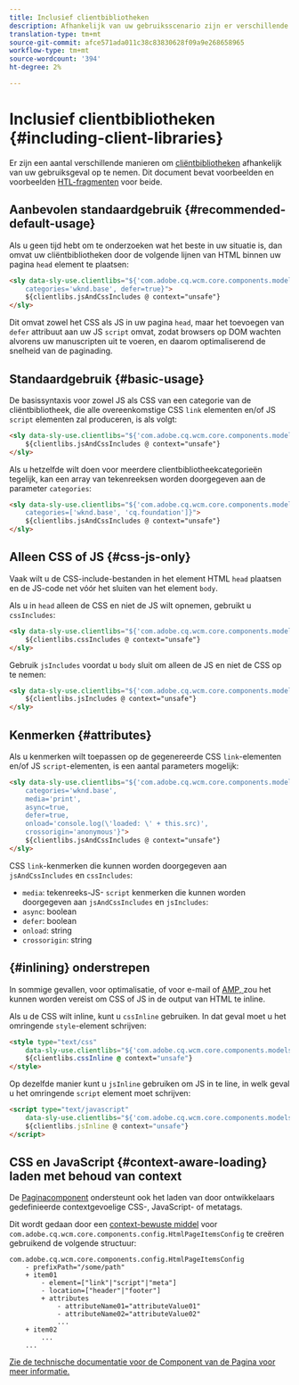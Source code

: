 ```yaml
---
title: Inclusief clientbibliotheken
description: Afhankelijk van uw gebruiksscenario zijn er verschillende manieren om clientbibliotheken op te nemen.
translation-type: tm+mt
source-git-commit: afce571ada011c38c83830628f09a9e268658965
workflow-type: tm+mt
source-wordcount: '394'
ht-degree: 2%

---
```



# Inclusief clientbibliotheken {#including-client-libraries}

Er zijn een aantal verschillende manieren om [cliëntbibliotheken](/help/developing/archetype/uifrontend.md#clientlibs) afhankelijk van uw gebruiksgeval op te nemen. Dit document bevat voorbeelden en voorbeelden [HTL-fragmenten](https://docs.adobe.com/content/help/en/experience-manager-htl/using/overview.html) voor beide.

## Aanbevolen standaardgebruik {#recommended-default-usage}

Als u geen tijd hebt om te onderzoeken wat het beste in uw situatie is, dan omvat uw cliëntbibliotheken door de volgende lijnen van HTML binnen uw pagina `head` element te plaatsen:

```html
<sly data-sly-use.clientlibs="${'com.adobe.cq.wcm.core.components.models.ClientLibraries' @
    categories='wknd.base', defer=true}">
    ${clientlibs.jsAndCssIncludes @ context="unsafe"}
</sly>
```

Dit omvat zowel het CSS als JS in uw pagina `head`, maar het toevoegen van `defer` attribuut aan uw JS `script` omvat, zodat browsers op DOM wachten alvorens uw manuscripten uit te voeren, en daarom optimaliserend de snelheid van de paginading.

## Standaardgebruik {#basic-usage}

De basissyntaxis voor zowel JS als CSS van een categorie van de cliëntbibliotheek, die alle overeenkomstige CSS `link` elementen en/of JS `script` elementen zal produceren, is als volgt:

```html
<sly data-sly-use.clientlibs="${'com.adobe.cq.wcm.core.components.models.ClientLibraries' @ categories='wknd.base'}">
    ${clientlibs.jsAndCssIncludes @ context="unsafe"}
</sly>
```

Als u hetzelfde wilt doen voor meerdere clientbibliotheekcategorieën tegelijk, kan een array van tekenreeksen worden doorgegeven aan de parameter `categories`:

```html
<sly data-sly-use.clientlibs="${'com.adobe.cq.wcm.core.components.models.ClientLibraries' @
    categories=['wknd.base', 'cq.foundation']}">
    ${clientlibs.jsAndCssIncludes @ context="unsafe"}
</sly>
```

## Alleen CSS of JS {#css-js-only}

Vaak wilt u de CSS-include-bestanden in het element HTML `head` plaatsen en de JS-code net vóór het sluiten van het element `body`.

Als u in `head` alleen de CSS en niet de JS wilt opnemen, gebruikt u `cssIncludes`:

```html
<sly data-sly-use.clientlibs="${'com.adobe.cq.wcm.core.components.models.ClientLibraries' @ categories='wknd.base'}">
    ${clientlibs.cssIncludes @ context="unsafe"}
</sly>
```

Gebruik `jsIncludes` voordat u `body` sluit om alleen de JS en niet de CSS op te nemen:

```html
<sly data-sly-use.clientlibs="${'com.adobe.cq.wcm.core.components.models.ClientLibraries' @ categories='wknd.base'}">
    ${clientlibs.jsIncludes @ context="unsafe"}
</sly>
```

## Kenmerken {#attributes}

Als u kenmerken wilt toepassen op de gegenereerde CSS `link`-elementen en/of JS `script`-elementen, is een aantal parameters mogelijk:

```html
<sly data-sly-use.clientlibs="${'com.adobe.cq.wcm.core.components.models.ClientLibraries' @
    categories='wknd.base',
    media='print',
    async=true,
    defer=true,
    onload='console.log(\'loaded: \' + this.src)',
    crossorigin='anonymous'}">
    ${clientlibs.jsAndCssIncludes @ context="unsafe"}
</sly>
```

CSS `link`-kenmerken die kunnen worden doorgegeven aan `jsAndCssIncludes` en `cssIncludes`:

* `media`: tekenreeks-JS- `script` kenmerken die kunnen worden doorgegeven aan  `jsAndCssIncludes` en  `jsIncludes`:
* `async`: boolean
* `defer`: boolean
* `onload`: string
* `crossorigin`: string

## {#inlining} onderstrepen

In sommige gevallen, voor optimalisatie, of voor e-mail of [AMP, ](amp.md) zou het kunnen worden vereist om CSS of JS in de output van HTML te inline.

Als u de CSS wilt inline, kunt u `cssInline` gebruiken. In dat geval moet u het omringende `style`-element schrijven:

```html
<style type="text/css"
    data-sly-use.clientlibs="${'com.adobe.cq.wcm.core.components.models.ClientLibraries' @ categories='wknd.base'}">
    ${clientlibs.cssInline @ context="unsafe"}
</style>
```

Op dezelfde manier kunt u `jsInline` gebruiken om JS in te line, in welk geval u het omringende `script` element moet schrijven:

```html
<script type="text/javascript"
    data-sly-use.clientlibs="${'com.adobe.cq.wcm.core.components.models.ClientLibraries' @ categories='wknd.base'}">
    ${clientlibs.jsInline @ context="unsafe"}
</script>
```

## CSS en JavaScript {#context-aware-loading} laden met behoud van context

De [Paginacomponent](/help/components/page.md) ondersteunt ook het laden van door ontwikkelaars gedefinieerde contextgevoelige CSS-, JavaScript- of metatags.

Dit wordt gedaan door een [context-bewuste middel](context-aware-configs.md) voor `com.adobe.cq.wcm.core.components.config.HtmlPageItemsConfig` te creëren gebruikend de volgende structuur:

```text
com.adobe.cq.wcm.core.components.config.HtmlPageItemsConfig
    - prefixPath="/some/path"
    + item01
        - element=["link"|"script"|"meta"]
        - location=["header"|"footer"]
        + attributes
            - attributeName01="attributeValue01"
            - attributeName02="attributeValue02"
            ...
    + item02
        ...
    ...
```

[Zie de technische documentatie voor de Component van de Pagina voor meer informatie.](https://github.com/adobe/aem-core-wcm-components/tree/master/content/src/content/jcr_root/apps/core/wcm/components/page/v2/page#loading-of-context-aware-cssjs)
